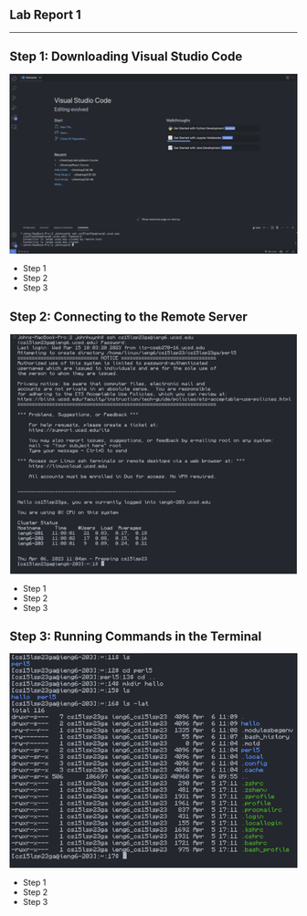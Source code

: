 ## Lab Report 1
---
Step 1: Downloading Visual Studio Code
---
![Image](vsc.png)
* Step 1
* Step 2
* Step 3

Step 2: Connecting to the Remote Server
---
![Image](server.png)
* Step 1
* Step 2
* Step 3

Step 3: Running Commands in the Terminal
---
![Image](commands.png)
* Step 1
* Step 2
* Step 3

